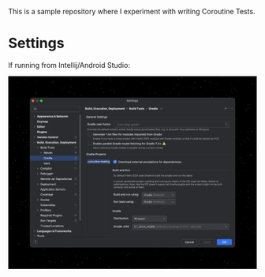 This is a sample repository where I experiment with writing Coroutine Tests.

# Settings

If running from Intellij/Android Studio:

![Settings](test-setting-intellij.webp)
